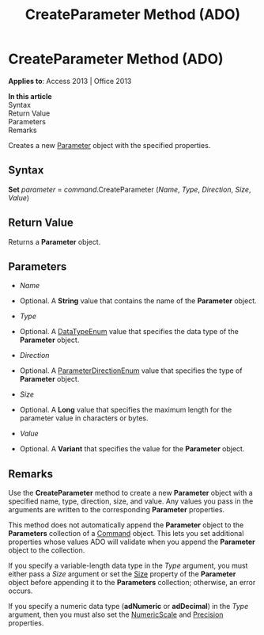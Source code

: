 ﻿---
title: CreateParameter Method (ADO)
TOCTitle: CreateParameter Method (ADO)
ms:assetid: cf080a0b-75d2-dcdf-2715-10af147358e9
ms:mtpsurl: https://msdn.microsoft.com/en-us/library/JJ250026(v=office.15)
ms:contentKeyID: 48547799
ms.date: 09/18/2015
mtps_version: v=office.15
f1_keywords:
- ado210.chm1231042
f1_categories:
- Office.Version=v15
---

# CreateParameter Method (ADO)


**Applies to**: Access 2013 | Office 2013

**In this article**  
Syntax  
Return Value  
Parameters  
Remarks  

Creates a new [Parameter](parameter-object-ado.md) object with the specified properties.

## Syntax

**Set** *parameter* = *command*.CreateParameter (*Name*, *Type*, *Direction*, *Size*, *Value*)

## Return Value

Returns a **Parameter** object.

## Parameters

  - *Name*

  - Optional. A **String** value that contains the name of the **Parameter** object.

  - *Type*

  - Optional. A [DataTypeEnum](datatypeenum.md) value that specifies the data type of the **Parameter** object.

  - *Direction*

  - Optional. A [ParameterDirectionEnum](parameterdirectionenum.md) value that specifies the type of **Parameter** object.

  - *Size*

  - Optional. A **Long** value that specifies the maximum length for the parameter value in characters or bytes.

  - *Value*

  - Optional. A **Variant** that specifies the value for the **Parameter** object.

## Remarks

Use the **CreateParameter** method to create a new **Parameter** object with a specified name, type, direction, size, and value. Any values you pass in the arguments are written to the corresponding **Parameter** properties.

This method does not automatically append the **Parameter** object to the **Parameters** collection of a [Command](command-object-ado.md) object. This lets you set additional properties whose values ADO will validate when you append the **Parameter** object to the collection.

If you specify a variable-length data type in the *Type* argument, you must either pass a *Size* argument or set the [Size](size-property-ado.md) property of the **Parameter** object before appending it to the **Parameters** collection; otherwise, an error occurs.

If you specify a numeric data type (**adNumeric** or **adDecimal**) in the *Type* argument, then you must also set the [NumericScale](numericscale-property-ado.md) and [Precision](precision-property-ado.md) properties.

